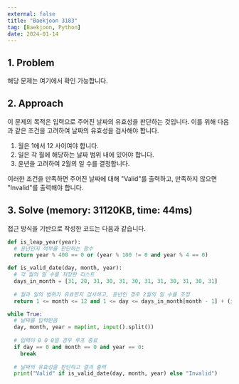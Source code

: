 ```yaml
---
external: false
title: "Baekjoon 3183"
tag: [Baekjoon, Python]
date: 2024-01-14
---
```


## 1. Problem

해당 문제는 여기에서 확인 가능합니다.

## 2. Approach

이 문제의 목적은 입력으로 주어진 날짜의 유효성을 판단하는 것입니다. 이를 위해 다음과 같은 조건을 고려하여 날짜의 유효성을 검사해야 합니다.

1. 월은 1에서 12 사이여야 합니다.
2. 일은 각 월에 해당하는 날짜 범위 내에 있어야 합니다.
3. 윤년을 고려하여 2월의 일 수를 결정합니다.

이러한 조건을 만족하면 주어진 날짜에 대해 "Valid"를 출력하고, 만족하지 않으면 "Invalid"를 출력해야 합니다.

## 3. Solve (memory: 31120KB, time: 44ms)

접근 방식을 기반으로 작성한 코드는 다음과 같습니다.

```python
def is_leap_year(year):
  # 윤년인지 여부를 판단하는 함수
  return year % 400 == 0 or (year % 100 != 0 and year % 4 == 0)

def is_valid_date(day, month, year):
  # 각 월의 일 수를 저장한 리스트
  days_in_month = [31, 28, 31, 30, 31, 30, 31, 31, 30, 31, 30, 31]
  
  # 월과 일의 범위가 유효한지 검사하고, 윤년인 경우 2월의 일 수를 조정
  return 1 <= month <= 12 and 1 <= day <= days_in_month[month - 1] + (is_leap_year(year) if month == 2 else 0)

while True:
  # 날짜를 입력받음
  day, month, year = map(int, input().split())
  
  # 입력이 0 0 0일 경우 루프 종료
  if day == 0 and month == 0 and year == 0:
    break
  
  # 날짜의 유효성을 판단하고 결과 출력
  print("Valid" if is_valid_date(day, month, year) else "Invalid")
```
